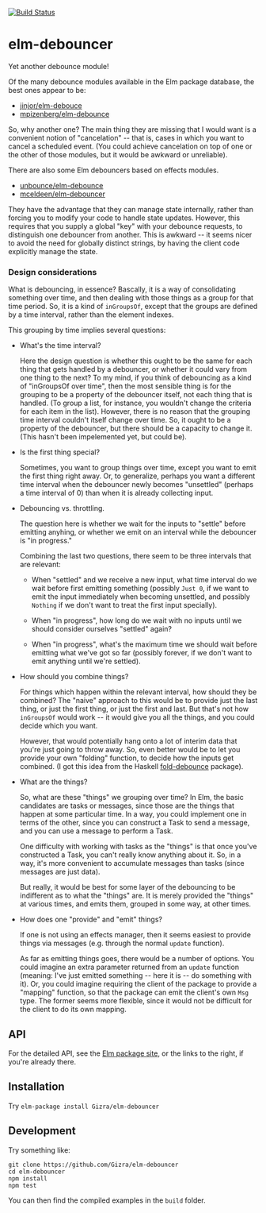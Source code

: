 [![Build Status](https://travis-ci.org/Gizra/elm-debouncer.svg?branch=master)](https://travis-ci.org/Gizra/elm-debouncer)

# elm-debouncer

Yet another debounce module!

Of the many debounce modules available in the Elm package database, the best
ones appear to be:

- [jinjor/elm-debouce](http://package.elm-lang.org/packages/jinjor/elm-debounce/latest)
- [mpizenberg/elm-debounce](http://package.elm-lang.org/packages/mpizenberg/elm-debounce/latest)

So, why another one? The main thing they are missing that I would want is a
convenient notion of "cancelation" -- that is, cases in which you want to
cancel a scheduled event. (You could achieve cancelation on top of one or the
other of those modules, but it would be awkward or unreliable).

There are also some Elm debouncers based on effects modules.

- [unbounce/elm-debounce](https://github.com/unbounce/elm-debounce)
- [mceldeen/elm-debouncer](https://github.com/mceldeen/elm-debouncer)

They have the advantage that they can manage state internally, rather than
forcing you to modify your code to handle state updates. However, this requires
that you supply a global "key" with your debounce requests, to distinguish one
debouncer from another. This is awkward -- it seems nicer to avoid the need for
globally distinct strings, by having the client code explicitly manage the
state.

### Design considerations

What is debouncing, in essence? Bascally, it is a way of consolidating
something over time, and then dealing with those things as a group for that
time period. So, it is a kind of `inGroupsOf`, except that the groups are
defined by a time interval, rather than the element indexes.

This grouping by time implies several questions:

- What's the time interval?

  Here the design question is whether this ought to be the same for each thing
  that gets handled by a debouncer, or whether it could vary from one thing to
  the next? To my mind, if you think of debouncing as a kind of "inGroupsOf
  over time", then the most sensible thing is for the grouping to be a property
  of the debouncer itself, not each thing that is handled. (To group a list,
  for instance, you wouldn't change the criteria for each item in the list).
  However, there is no reason that the grouping time interval couldn't itself
  change over time. So, it ought to be a property of the debouncer, but there
  should be a capacity to change it. (This hasn't been impelemented yet, but
  could be).

- Is the first thing special?

  Sometimes, you want to group things over time, except you want to emit the first
  thing right away. Or, to generalize, perhaps you want a different time interval
  when the debouncer newly becomes "unsettled" (perhaps a time interval of 0) than
  when it is already collecting input.

- Debouncing vs. throttling.

  The question here is whether we wait for the inputs to "settle" before emitting
  anyhing, or whether we emit on an interval while the debouncer is "in progress."

  Combining the last two questions, there seem to be three intervals that are
  relevant:

  - When "settled" and we receive a new input, what time interval do we wait before
    first emitting something (possibly `Just 0`, if we want to emit the input
    immediately when becoming unsettled, and possibly `Nothing` if we don't
    want to treat the first input specially).

  - When "in progress", how long do we wait with no inputs until we should consider
    ourselves "settled" again?

  - When "in progress", what's the maximum time we should wait before emitting what
    we've got so far (possibly forever, if we don't want to emit anything until
    we're settled).

- How should you combine things?

  For things which happen within the relevant interval, how should they be
  combined?  The "naive" approach to this would be to provide just the last
  thing, or just the first thing, or just the first and last. But that's not
  how `inGroupsOf` would work -- it would give you all the things, and you could
  decide which you want.

  However, that would potentially hang onto a lot of interim data that you're
  just going to throw away. So, even better would be to let you provide your own
  "folding" function, to decide how the inputs get combined. (I got this idea
  from the Haskell [fold-debounce](https://hackage.haskell.org/package/fold-debounce)
  package).

- What are the things?

  So, what are these "things" we grouping over time? In Elm, the basic
  candidates are tasks or messages, since those are the things that happen at
  some particular time. In a way, you could implement one in terms of the
  other, since you can construct a Task to send a message, and you can use a
  message to perform a Task.

  One difficulty with working with tasks as the "things" is that once you've
  constructed a Task, you can't really know anything about it. So, in a way,
  it's more convenient to accumulate messages than tasks (since messages are
  just data).

  But really, it would be best for some layer of the debouncing to be
  indifferent as to what the "things" are. It is merely provided the "things"
  at various times, and emits them, grouped in some way, at other times.

- How does one "provide" and "emit" things?

  If one is not using an effects manager, then it seems easiest to provide things
  via messages (e.g. through the normal `update` function).

  As far as emitting things goes, there would be a number of options. You could
  imagine an extra parameter returned from an `update` function (meaning: I've just
  emitted something -- here it is -- do something with it). Or, you could imagine
  requiring the client of the package to provide a "mapping" function, so that the
  package can emit the client's own `Msg` type. The former seems more flexible, since
  it would not be difficult for the client to do its own mapping.

## API

For the detailed API, see the
[Elm package site](http://package.elm-lang.org/packages/Gizra/elm-debouncer/latest),
or the links to the right, if you're already there.

## Installation

Try `elm-package install Gizra/elm-debouncer`

## Development

Try something like:

    git clone https://github.com/Gizra/elm-debouncer
    cd elm-debouncer
    npm install
    npm test

You can then find the compiled examples in the `build` folder.
